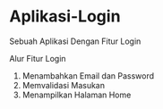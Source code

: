 # Aplikasi-Login
Sebuah Aplikasi Dengan Fitur Login

Alur Fitur Login
1. Menambahkan Email dan Password
2. Memvalidasi Masukan
3. Menampilkan Halaman Home
